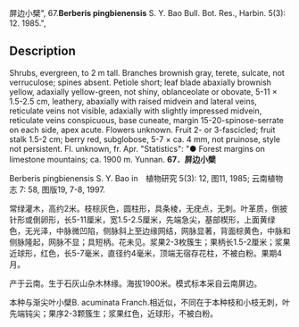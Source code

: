 屏边小檗",
67.**Berberis pingbienensis** S. Y. Bao Bull. Bot. Res., Harbin. 5(3): 12. 1985.",

## Description
Shrubs, evergreen, to 2 m tall. Branches brownish gray, terete, sulcate, not verruculose; spines absent. Petiole short; leaf blade abaxially brownish yellow, adaxially yellow-green, not shiny, oblanceolate or obovate, 5-11 × 1.5-2.5 cm, leathery, abaxially with raised midvein and lateral veins, reticulate veins not visible, adaxially with slightly impressed midvein, reticulate veins conspicuous, base cuneate, margin 15-20-spinose-serrate on each side, apex acute. Flowers unknown. Fruit 2- or 3-fascicled; fruit stalk 1.5-2 cm; berry red, subglobose, 5-7 × ca. 4 mm, not pruinose, style not persistent. Fl. unknown, fr. Apr.
  "Statistics": "● Forest margins on limestone mountains; ca. 1900 m. Yunnan.
**67．屏边小檗**

Berberis pingbienensis S. Y. Bao in　植物研究 5(3): 12, 图11, 1985; 云南植物志 7: 58, 图版19, 7-8, 1997.

常绿灌木，高约2米。枝棕灰色，圆柱形，具条棱，无疣点，无刺。叶革质，倒披针形或倒卵形，长5-11厘米，宽1.5-2.5厘米，先端急尖，基部楔形，上面黄绿色，无光泽，中脉微凹陷，侧脉斜上至边缘网结，网脉显著，背面棕黄色，中脉和侧脉隆起，网脉不显；具短柄。花未见。浆果2-3枚簇生；果柄长1.5-2厘米；浆果近球形，红色，长5-7毫米，直径约4毫米，顶端无宿存花柱，不被白粉。果期4月。

产于云南。生于石灰山杂木林缘。海拔1900米。模式标本采自云南屏边。

本种与渐尖叶小檗B. acuminata Franch.相近似，不同在于本种枝和小枝无刺，叶先端钝尖；果序2-3颗簇生；浆果红色，近球形，不被白粉。
